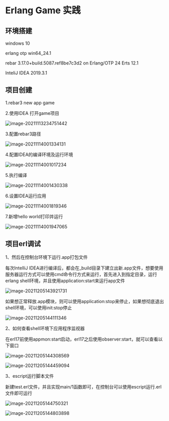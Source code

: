 # Erlang Game 实践

## 环境搭建

windows 10

erlang otp win64_24.1

rebar 3.17.0+build.5087.ref8be7c3d2 on Erlang/OTP 24 Erts 12.1

InteliJ IDEA 2019.3.1

## 项目创建

1.rebar3 new app game

2.使用IDEA 打开game项目

![image-20211113234751442](C:\Users\Lron\AppData\Roaming\Typora\typora-user-images\image-20211113234751442.png)

3.配置rebar3路径

![image-20211114001334131](C:\Users\Lron\AppData\Roaming\Typora\typora-user-images\image-20211114001334131.png)

4.配置IDEA的编译环境及运行环境

![image-20211114001017234](C:\Users\Lron\AppData\Roaming\Typora\typora-user-images\image-20211114001017234.png)

5.执行编译

![image-20211114001430338](C:\Users\Lron\AppData\Roaming\Typora\typora-user-images\image-20211114001430338.png)

6.设置IDEA运行应用

![image-20211114001819346](C:\Users\Lron\AppData\Roaming\Typora\typora-user-images\image-20211114001819346.png)

7.新增hello world打印并运行

![image-20211114001947065](C:\Users\Lron\AppData\Roaming\Typora\typora-user-images\image-20211114001947065.png)

## 项目erl调试

1、然后在控制台环境下运行.app打包文件

每次IntelliJ IDEA进行编译后，都会在_build目录下建立出新.app文件，想要使用服务器运行方式可以使用cmd命令行方式来运行，首先进入到指定目录，运行erlang shell环境，并且使用application:start来运行app文件

![image-20211205143921731](C:\Users\Lron\AppData\Roaming\Typora\typora-user-images\image-20211205143921731.png)

如果想正常释放.app模块，则可以使用application:stop来停止，如果想彻底退出shell环境，可以使用init:stop停止

![image-20211205144111346](C:\Users\Lron\AppData\Roaming\Typora\typora-user-images\image-20211205144111346.png)

2、如何查看shell环境下应用程序监视器

在erl17前使用appmon:start启动，erl17之后使用observer:start，就可以查看以下窗口

![image-20211205144308569](C:\Users\Lron\AppData\Roaming\Typora\typora-user-images\image-20211205144308569.png)

![image-20211205144459094](C:\Users\Lron\AppData\Roaming\Typora\typora-user-images\image-20211205144459094.png)

3、escript运行脚本文件

新建test.erl文件，并且实现main/1函数即可，在控制台可以使用escript运行.erl文件即可运行

![image-20211205144750321](C:\Users\Lron\AppData\Roaming\Typora\typora-user-images\image-20211205144750321.png)

![image-20211205144803898](C:\Users\Lron\AppData\Roaming\Typora\typora-user-images\image-20211205144803898.png)